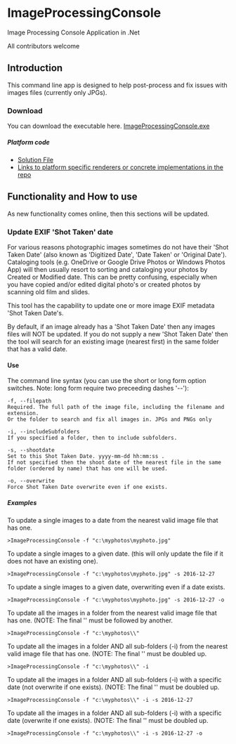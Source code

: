 # ImageProcessingConsole
Image Processing Console Application in .Net

All contributors welcome

## Introduction
This command line app is designed to help post-process and fix issues with images files (currently only JPGs).

### Download
You can download the executable here. [ImageProcessingConsole.exe](https://github.com/nrogoff/ImageProcessingConsole/blob/master/download/ImageProcessingConsole.exe)

##### Platform code

* [Solution File](https://github.com/nrogoff/ImageProcessingConsole/blob/master/src/hms.ImageProcessing/hms.ImageProcessing.sln)
* [Links to platform specific renderers or concrete implementations in the repo](#)

## Functionality and How to use
As new functionality comes online, then this sections will be updated.
### Update EXIF 'Shot Taken' date
For various reasons photographic images sometimes do not have their 'Shot Taken Date' (also known as 'Digitized Date', 'Date Taken' or 'Original Date'). 
Cataloging tools (e.g. OneDrive or Google Drive Photos or Windows Photos App) will then usually resort to sorting and cataloging your photos by Created or Modified date. This can be pretty confusing, especially when you have copied and/or edited digital photo's or created photos by scanning old film and slides.

This tool has the capability to update one or more image EXIF metadata 'Shot Taken Date's.

By default, if an image already has a 'Shot Taken Date' then any images files will NOT be updated.
If you do not supply a new 'Shot Taken Date' then the tool will search for an existing image (nearest first) in the same folder that has a valid date.

#### Use

The command line syntax (you can use the short or long form option switches. Note: long form require two preceeding dashes '--'):
```
-f, --filepath             
Required. The full path of the image file, including the filename and extension. 
Or the folder to search and fix all images in. JPGs and PNGs only

-i, --includeSubfolders    
If you specified a folder, then to include subfolders.

-s, --shootdate            
Set to this Shot Taken Date. yyyy-mm-dd hh:mm:ss . 
If not specified then the shoot date of the nearest file in the same folder (ordered by name) that has one will be used.

-o, --overwrite            
Force Shot Taken Date overwrite even if one exists.
```
##### Examples
To update a single images to a date from the nearest valid image file that has one.
```
>ImageProcessingConsole -f "c:\myphotos\myphoto.jpg"
```
To update a single images to a given date. (this will only update the file if it does not have an existing one).
```
>ImageProcessingConsole -f "c:\myphotos\myphoto.jpg" -s 2016-12-27
```
To update a single images to a given date, overwriting even if a date exists.
```
>ImageProcessingConsole -f "c:\myphotos\myphoto.jpg" -s 2016-12-27 -o
```
To update all the images in a folder from the nearest valid image file that has one. (NOTE: The final '\' must be followed by another.
```
>ImageProcessingConsole -f "c:\myphotos\\"
```
To update all the images in a folder AND all sub-folders (-i) from the nearest valid image file that has one. (NOTE: The final '\' must be doubled up.
```
>ImageProcessingConsole -f "c:\myphotos\\" -i
```
To update all the images in a folder AND all sub-folders (-i) with a specific date (not overwrite if one exists). (NOTE: The final '\' must be doubled up.
```
>ImageProcessingConsole -f "c:\myphotos\\" -i -s 2016-12-27
```
To update all the images in a folder AND all sub-folders (-i) with a specific date (overwrite if one exists). (NOTE: The final '\' must be doubled up.
```
>ImageProcessingConsole -f "c:\myphotos\\" -i -s 2016-12-27 -o
```
